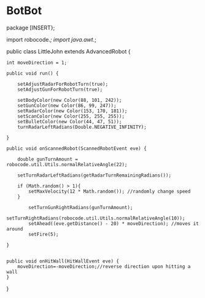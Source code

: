 # BotBot

package [INSERT};

import robocode.*;
import java.awt.*;

public class LittleJohn extends AdvancedRobot {

    int moveDirection = 1;

    public void run() {
	
        setAdjustRadarForRobotTurn(true);
		setAdjustGunForRobotTurn(true); 
				
        setBodyColor(new Color(88, 101, 242));
        setGunColor(new Color(86, 99, 247));
        setRadarColor(new Color(153, 170, 181));
        setScanColor(new Color(255, 255, 255));
        setBulletColor(new Color(44, 47, 51)); 
 		turnRadarLeftRadians(Double.NEGATIVE_INFINITY);
		
    }
	
    public void onScannedRobot(ScannedRobotEvent eve) {
	
		double gunTurnAmount = robocode.util.Utils.normalRelativeAngle(22);
	
        setTurnRadarLeftRadians(getRadarTurnRemainingRadians());
		
        if (Math.random() > 1){
            setMaxVelocity(12 * Math.random()); //randomly change speed
        }
      
            setTurnGunRightRadians(gunTurnAmount); 
            setTurnRightRadians(robocode.util.Utils.normalRelativeAngle(10));
            setAhead((eve.getDistance() - 20) * moveDirection); //moves it around 
            setFire(5);
		
    }

	
    public void onHitWall(HitWallEvent eve) {
        moveDirection=-moveDirection;//reverse direction upon hitting a wall
    }
	
}
